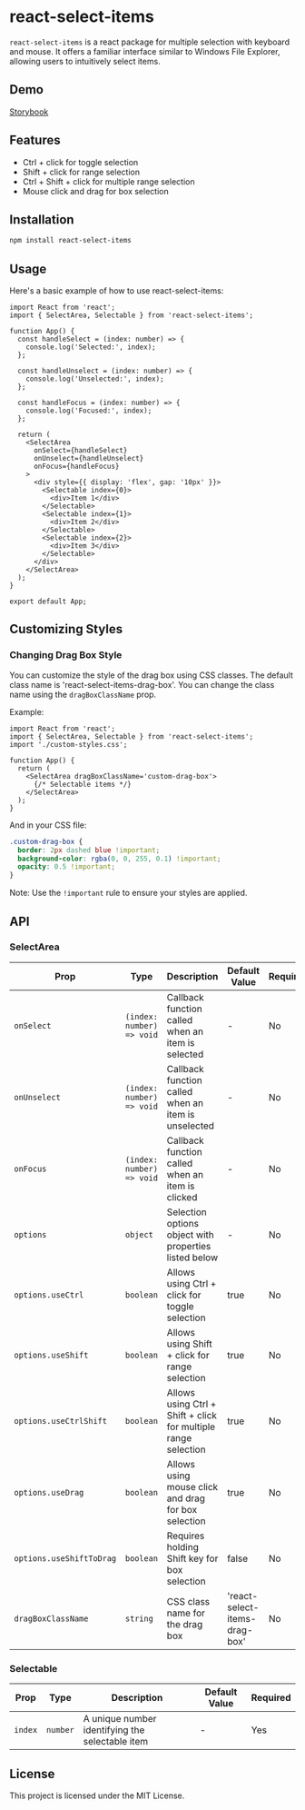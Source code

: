 # react-select-items

`react-select-items` is a react package for multiple selection with keyboard and mouse. It offers a familiar interface similar to Windows File Explorer, allowing users to intuitively select items.

## Demo

[Storybook](https://67039a0bb8bd36609fe0728d-rzyeaktwsj.chromatic.com/?path=/story/selectexample--example)

## Features

- Ctrl + click for toggle selection
- Shift + click for range selection
- Ctrl + Shift + click for multiple range selection
- Mouse click and drag for box selection

## Installation

```bash
npm install react-select-items
```

## Usage

Here's a basic example of how to use react-select-items:

```tsx
import React from 'react';
import { SelectArea, Selectable } from 'react-select-items';

function App() {
  const handleSelect = (index: number) => {
    console.log('Selected:', index);
  };

  const handleUnselect = (index: number) => {
    console.log('Unselected:', index);
  };

  const handleFocus = (index: number) => {
    console.log('Focused:', index);
  };

  return (
    <SelectArea
      onSelect={handleSelect}
      onUnselect={handleUnselect}
      onFocus={handleFocus}
    >
      <div style={{ display: 'flex', gap: '10px' }}>
        <Selectable index={0}>
          <div>Item 1</div>
        </Selectable>
        <Selectable index={1}>
          <div>Item 2</div>
        </Selectable>
        <Selectable index={2}>
          <div>Item 3</div>
        </Selectable>
      </div>
    </SelectArea>
  );
}

export default App;
```

## Customizing Styles

### Changing Drag Box Style

You can customize the style of the drag box using CSS classes. The default class name is 'react-select-items-drag-box'. You can change the class name using the `dragBoxClassName` prop.

Example:

```tsx
import React from 'react';
import { SelectArea, Selectable } from 'react-select-items';
import './custom-styles.css';

function App() {
  return (
    <SelectArea dragBoxClassName='custom-drag-box'>
      {/* Selectable items */}
    </SelectArea>
  );
}
```

And in your CSS file:

```css
.custom-drag-box {
  border: 2px dashed blue !important;
  background-color: rgba(0, 0, 255, 0.1) !important;
  opacity: 0.5 !important;
}
```

Note: Use the `!important` rule to ensure your styles are applied.

## API

### SelectArea

| Prop                     | Type                      | Description                                                    | Default Value                 | Required |
| ------------------------ | ------------------------- | -------------------------------------------------------------- | ----------------------------- | -------- |
| `onSelect`               | `(index: number) => void` | Callback function called when an item is selected              | -                             | No       |
| `onUnselect`             | `(index: number) => void` | Callback function called when an item is unselected            | -                             | No       |
| `onFocus`                | `(index: number) => void` | Callback function called when an item is clicked               | -                             | No       |
| `options`                | `object`                  | Selection options object with properties listed below          | -                             | No       |
| `options.useCtrl`        | `boolean`                 | Allows using Ctrl + click for toggle selection                 | true                          | No       |
| `options.useShift`       | `boolean`                 | Allows using Shift + click for range selection                 | true                          | No       |
| `options.useCtrlShift`   | `boolean`                 | Allows using Ctrl + Shift + click for multiple range selection | true                          | No       |
| `options.useDrag`        | `boolean`                 | Allows using mouse click and drag for box selection            | true                          | No       |
| `options.useShiftToDrag` | `boolean`                 | Requires holding Shift key for box selection                   | false                         | No       |
| `dragBoxClassName`       | `string`                  | CSS class name for the drag box                                | 'react-select-items-drag-box' | No       |

### Selectable

| Prop    | Type     | Description                                     | Default Value | Required |
| ------- | -------- | ----------------------------------------------- | ------------- | -------- |
| `index` | `number` | A unique number identifying the selectable item | -             | Yes      |

## License

This project is licensed under the MIT License.
